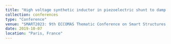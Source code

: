 ```yaml
---
title: "High voltage synthetic inductor in piezoelectric shunt to damp flexible vibrating structures"
collection: conferences
type: "Conference"
venue: "SMART2023: 9th ECCOMAS Thematic Conference on Smart Structures and Material"
date: 2019-10-07
location: "Paris, France"
---
```

